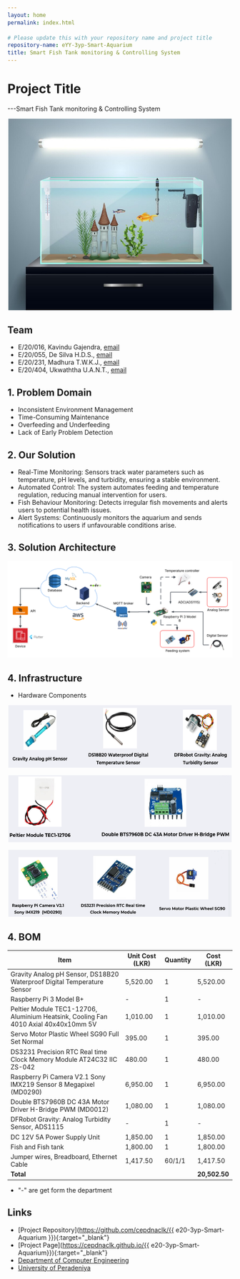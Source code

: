 ```yaml
---
layout: home
permalink: index.html

# Please update this with your repository name and project title
repository-name: eYY-3yp-Smart-Aquarium
title: Smart Fish Tank monitoring & Controlling System
---
```


[comment]: # "This is the standard layout for the project, but you can clean this and use your own template"

# Project Title

---Smart Fish Tank monitoring & Controlling System

<!-- Image (photo/drawing of the final hardware) should be here -->

<!-- This is a sample image, to show how to add images to your page. To learn more options, please refer [this](https://projects.ce.pdn.ac.lk/docs/faq/how-to-add-an-image/) -->

<!-- ![Sample Image](./images/sample.png) -->
<p align="center">
  <img src="images/Readme_image.jpg" width="500">
</p>

## Team
-  E/20/016, Kavindu Gajendra, [email](e20016@eng.pdn.ac.lk)
-  E/20/055, De Silva H.D.S., [email](e20055@eng.pdn.ac.lk)
-  E/20/231, Madhura T.W.K.J., [email](e20231@eng.pdn.ac.lk)
-  E/20/404, Ukwaththa U.A.N.T., [email](e20404@eng.pdn.ac.lk)

## 1. Problem Domain

-  Inconsistent Environment Management
-  Time-Consuming Maintenance
-  Overfeeding and Underfeeding
-  Lack of Early Problem Detection
  
## 2. Our Solution

- Real-Time Monitoring: Sensors track water parameters such as temperature, pH levels, and turbidity, ensuring a stable environment.
- Automated Control: The system automates feeding and temperature regulation, reducing manual intervention for users.
- Fish Behaviour Monitoring: Detects irregular fish movements and alerts users to potential health issues.
- Alert Systems: Continuously monitors the aquarium and sends notifications to users if unfavourable conditions arise.

## 3. Solution Architecture

  <p align="center">
  <img src="docs/images/Solution Architecture.png" width="700">
</p>

## 4. Infrastructure

- Hardware Components

<p align="center">
  <img src="docs/images/hardware1.PNG" height="140" width="500">
</p>
<p align="center">
  <img src="docs/images/hardware2.PNG"  height="150" width="500">
</p>
<p align="center">
  <img src="docs/images/hardware3.PNG"  height="150" width="500">
</p>

## 4. BOM

| Item                                                                | Unit Cost (LKR) | Quantity | Cost (LKR)  |
|---------------------------------------------------------------------|----------------|----------|-------------|
| Gravity Analog pH Sensor, DS18B20 Waterproof Digital Temperature Sensor | 5,520.00       | 1        | 5,520.00    |
| Raspberry Pi 3 Model B+                                            | -              | 1        | -           |
| Peltier Module TEC1-12706, Aluminium Heatsink, Cooling Fan 4010 Axial 40x40x10mm 5V | 1,010.00       | 1        | 1,010.00    |
| Servo Motor Plastic Wheel SG90 Full Set Normal                     | 395.00         | 1        | 395.00      |
| DS3231 Precision RTC Real time Clock Memory Module AT24C32 IIC ZS-042 | 480.00         | 1        | 480.00      |
| Raspberry Pi Camera V2.1 Sony IMX219 Sensor 8 Megapixel (MD0290)    | 6,950.00       | 1        | 6,950.00    |
| Double BTS7960B DC 43A Motor Driver H-Bridge PWM (MD0012)          | 1,080.00       | 1        | 1,080.00    |
| DFRobot Gravity: Analog Turbidity Sensor, ADS1115                   | -              | 1        | -           |
| DC 12V 5A Power Supply Unit                                        | 1,850.00       | 1        | 1,850.00    |
| Fish and Fish tank                                                 | 1,800.00       | 1        | 1,800.00    |
| Jumper wires, Breadboard, Ethernet Cable                           | 1,417.50       | 60/1/1   | 1,417.50    |
| **Total**                                                          |                |          | **20,502.50** |


- "-" are get form the department 
## Links

- [Project Repository](https://github.com/cepdnaclk/{{ e20-3yp-Smart-Aquarium }}){:target="_blank"}
- [Project Page](https://cepdnaclk.github.io/{{ e20-3yp-Smart-Aquarium}}){:target="_blank"}
- [Department of Computer Engineering](http://www.ce.pdn.ac.lk/)
- [University of Peradeniya](https://eng.pdn.ac.lk/)

[//]: # (Please refer this to learn more about Markdown syntax)
[//]: # (https://github.com/adam-p/markdown-here/wiki/Markdown-Cheatsheet)
